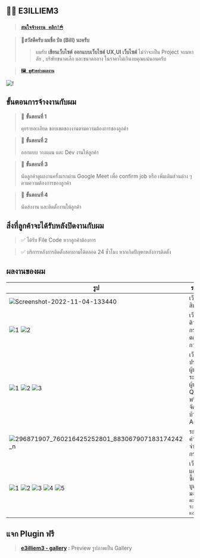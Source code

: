 ## 🧑‍💻 E3ILLIEM3


> ### [**`สนใจจ้างงาน คลิก!🖱`**](https://m.me/q3.hahaha)

> **📍สวัสดีครับ ผมชื่อ บิล (Bill) นะครับ**
> > ผมรับ **เขียนเว็บไซต์**
**ออกแบบเว็บไซต์** 
**UX,UI เว็บไซต์** ไม่ว่าจะเป็น Project จบมหาลัย ,
 บริษัทขนาดเล็ก และขนาดกลาง ในราคาไม่เกินงบคุณแน่นอนครับ

> [**`🖼 ดูตัวอย่างผลงาน`**](#ผลงานของผม)

![!](https://user-images.githubusercontent.com/116717298/199755562-bc7354dc-2ab0-4c9a-b66b-20fec03d6cd2.png)

## ขั้นตอนการจ้างงานกับผม
> 📌 **ขั้นตอนที่ 1**
>
> คุยรายละเอียด ขอบเขตของงานตามความต้องการของลูกค้า

> 📌 **ขั้นตอนที่ 2**
>
> ออกแบบ วางแผน และ Dev งานให้ลูกค้า 

> 📌 **ขั้นตอนที่ 3**
>
> นัดลูกค้าดูผลงานครั้งแรกผ่าน Google Meet เพื่อ confirm job หรือ เพิ่มเติมส่วนต่าง ๆ ตามความต้องการของลูกค้า

> 🏁 **ขั้นตอนที่ 4**
>
> นัดส่งงาน และติดตั้งงานให้ลูกค้า 

## สิ่งที่ลูกค้าจะได้รับหลังปิดงานกับผม
> ✅ ได้รับ File Code หากลูกค้าต้องการ

> ✅ บริการหลังการติดตั้งสอบถามได้ตลอด 24 ชั่วโมง หากเกิดปัญหาหลังการติดตั้ง

## ผลงานของผม
| รูป                                                                                                                                                                                                                                                                                                                                                                                                                                                                                                                                                               | รายละเอียด                                                                                    |
|-------------------------------------------------------------------------------------------------------------------------------------------------------------------------------------------------------------------------------------------------------------------------------------------------------------------------------------------------------------------------------------------------------------------------------------------------------------------------------------------------------------------------------------------------------------------|-----------------------------------------------------------------------------------------------|
| ![Screenshot-2022-11-04-133440](https://user-images.githubusercontent.com/116717298/199928624-f76a6c13-d8f6-44b8-a2e6-83c801a64724.jpg)                                                                                                                                                                                                                                                                                                                                                                                                                           | เว็บแนะนำสินค้า                                                                               |
| ![1](https://user-images.githubusercontent.com/116717298/199929037-60592e2b-1629-42a7-bf22-04330f42e27b.jpg) ![2](https://user-images.githubusercontent.com/116717298/199929042-42c666a2-fb41-4ff7-8ca3-c9934ef06bd1.jpg)                                                                                                                                                                                                                                                                                                                                         | เว็บบอร์ดติวเตอร์, กระทู้ถามตอบ และ การจ้างงาน                                                |              
| ![1](https://user-images.githubusercontent.com/116717298/199930057-915102fd-d2f7-4137-b96c-8e6c3993965f.jpg) ![2](https://user-images.githubusercontent.com/116717298/199930058-2f0278b3-1a74-4f1f-b02f-dbf218318def.jpg) ![3](https://user-images.githubusercontent.com/116717298/199930060-134e0de3-cff4-4f3e-b3b3-00ba96e224fd.jpg)                                                                                                                                                                                                                            | เว็บกรอกประวัติข้อมูลผู้ป่วย และระบบดูข้อมูลผู้ป่วยผ่าน QR Code พร้อมระบบจัดการหลังบ้าน Admin |
| ![296871907_760216425252801_883067907183174242_n](https://user-images.githubusercontent.com/116717298/199931476-9fe30914-dbbc-449f-8412-a367d5a748ca.jpg)                                                                                                                                                                                                                                                                                                                                                                                                         | ระบบคำนวณค่าใช้จ่ายการโอนกรรสิทธิ์                                                            |
| ![1](https://user-images.githubusercontent.com/116717298/199933474-f988bee1-a321-4f27-a187-68b6557e09ad.jpg) ![2](https://user-images.githubusercontent.com/116717298/199933486-fc657658-2fbe-4a7c-b964-3893db669d3b.jpg) ![3](https://user-images.githubusercontent.com/116717298/199933509-3c8d6569-a580-49c0-92ba-aaf6e827538d.jpg) ![4](https://user-images.githubusercontent.com/116717298/199933522-a50f9891-069f-4d53-8a88-2228c2a66143.jpg) ![5](https://user-images.githubusercontent.com/116717298/199933532-b1cbca66-eaf1-4304-ba20-491bb9ad9b32.jpg)  | เว็บแอพพลิเคชันซื้อขายเช่าบูชาวัตถุมงคล ``ระบบตะกร้าสินค้า`` ``ระบบหลังบ้านแอดมิน``           |



## แจก Plugin ฟรี
> **[e3illiem3 - gallery](https://github.com/E3ILLIEM3/e3illiem3_gallery) :** Preview  รูปภาพเป็น Gallery
